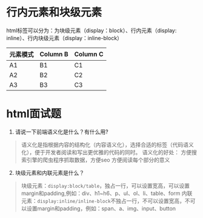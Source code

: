 # 行内元素和块级元素
html标签可以分为：为块级元素（display：block）、行内元素（display: inline）、行内块级元素（display：inline-block）

元素模式 | Column B | Column C
---------|----------|---------
 A1 | B1 | C1
 A2 | B2 | C2
 A3 | B3 | C3

# html面试题
1. 请说一下前端语义化是什么？有什么用?
> 语义化是指根据内容的结构化（内容语义化），选择合适的标签（代码语义化），便于开发者阅读和写出更优雅的代码的同时。
> 语义化的好处：
> 方便搜索引擎的爬虫程序抓取数据，方便seo
> 方便阅读每个部分的意义

2. 块级元素和内联元素是什么？
> 块级元素：`display:block/table`，独占一行，可以设置宽高，可以设置margin和padding,例如：div、h1~h6、p、ul、ol、li、table、form
> 内联元素：`display:inline/inline-block`不独占一行，不可以设置宽高，不可以设置margin和padding，例如：span、a、img、input、button 